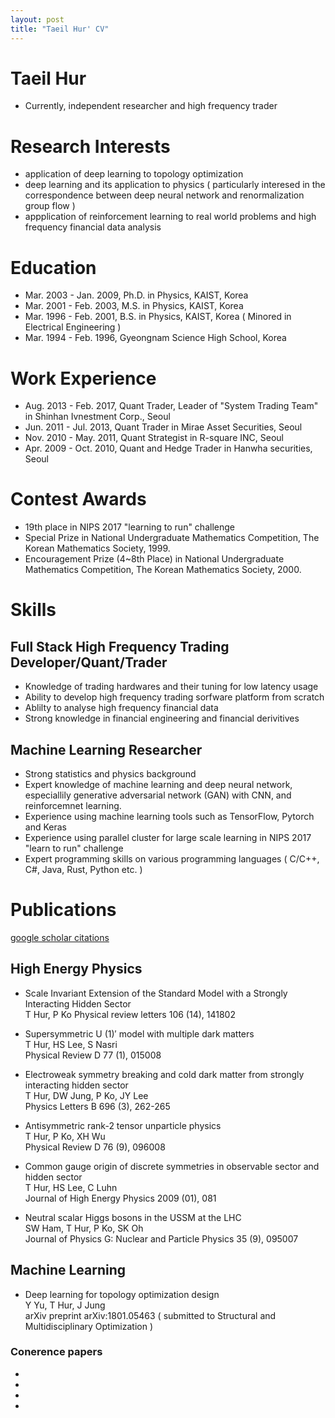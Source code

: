 ```yaml
---
layout: post
title: "Taeil Hur' CV"
---
```



# Taeil Hur

- Currently, independent researcher and high frequency trader


# Research Interests

- application of deep learning to topology optimization
- deep learning and its application to physics ( particularly interesed in the correspondence between deep neural network and renormalization group flow )
- appplication of reinforcement learning to real world problems and high frequency financial data analysis


# Education

 - Mar. 2003 - Jan. 2009, Ph.D. in Physics, KAIST, Korea
 - Mar. 2001 - Feb. 2003, M.S. in Physics, KAIST, Korea
 - Mar. 1996 - Feb. 2001, B.S. in Physics, KAIST, Korea ( Minored in Electrical Engineering )
 - Mar. 1994 - Feb. 1996, Gyeongnam Science High School, Korea 


# Work Experience

- Aug. 2013 - Feb. 2017, Quant Trader, Leader of "System Trading Team" in Shinhan Ivnestment Corp., Seoul
- Jun. 2011 - Jul. 2013, Quant Trader in Mirae Asset Securities, Seoul
- Nov. 2010 - May. 2011, Quant Strategist in R-square INC, Seoul
- Apr. 2009 - Oct. 2010, Quant and Hedge Trader in Hanwha securities, Seoul


# Contest Awards
- 19th place in NIPS 2017 "learning to run" challenge
- Special Prize in National Undergraduate Mathematics Competition,
The Korean Mathematics Society, 1999.
- Encouragement Prize (4~8th Place) in National Undergraduate Mathematics Competition,
The Korean Mathematics Society, 2000.


# Skills
## Full Stack High Frequency Trading Developer/Quant/Trader
- Knowledge of trading hardwares and their tuning for low latency usage
- Ability to develop high frequency trading sorfware platform from scratch  
- Ablilty to analyse high frequency financial data
- Strong knowledge in financial engineering and financial derivitives

## Machine Learning Researcher

- Strong statistics and physics background
- Expert knowledge of machine learning and deep neural network, especiallily generative adversarial network (GAN) with CNN, and reinforcemnet learning. 
- Experience using machine learning tools such as TensorFlow, Pytorch and Keras  
- Experience using parallel cluster for large scale learning in NIPS 2017 "learn to run" challenge
- Expert programming skills on various programming languages ( C/C++, C#, Java, Rust, Python etc. )
 
 
# Publications
 [google scholar citations](https://scholar.google.co.kr/citations?hl=ko&user=Lraw4C8AAAAJ)

## High Energy Physics
- Scale Invariant Extension of the Standard Model with a Strongly Interacting Hidden Sector  
T Hur, P Ko
Physical review letters 106 (14), 141802

- Supersymmetric U (1)′ model with multiple dark matters  
T Hur, HS Lee, S Nasri  
Physical Review D 77 (1), 015008

- Electroweak symmetry breaking and cold dark matter from strongly interacting hidden sector  
T Hur, DW Jung, P Ko, JY Lee  
Physics Letters B 696 (3), 262-265

- Antisymmetric rank-2 tensor unparticle physics  
T Hur, P Ko, XH Wu  
Physical Review D 76 (9), 096008

- Common gauge origin of discrete symmetries in observable sector and hidden sector  
T Hur, HS Lee, C Luhn  
Journal of High Energy Physics 2009 (01), 081

- Neutral scalar Higgs bosons in the USSM at the LHC  
SW Ham, T Hur, P Ko, SK Oh  
Journal of Physics G: Nuclear and Particle Physics 35 (9), 095007

## Machine Learning 
- Deep learning for topology optimization design  
Y Yu, T Hur, J Jung  
arXiv preprint arXiv:1801.05463
( submitted to Structural and Multidisciplinary Optimization )

### Conerence papers
-  
- 
- 
- 





